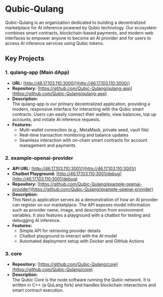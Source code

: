 # Qubic-Qulang

Qubic-Qulang is an organization dedicated to building a decentralized marketplace for AI inference powered by Qubic technology. Our ecosystem combines smart contracts, blockchain-based payments, and modern web interfaces to empower anyone to become an AI provider and for users to access AI inference services using Qubic tokens.

## Key Projects

### 1. qulang-app (Main dApp)
- **URL:** [http://46.17.103.110:3000/](http://46.17.103.110:3000/)
- **Repository:** [https://github.com/Qubic-Qulang/qulang-app](https://github.com/Qubic-Qulang/qulang-app)
- **Description:**  
  The qulang-app is our primary decentralized application, providing a modern, responsive interface for interacting with the Qubic smart contracts. Users can easily connect their wallets, view balances, top up accounts, and initiate AI inference requests.  
- **Features:**  
  - Multi-wallet connection (e.g., MetaMask, private seed, vault file)
  - Real-time transaction monitoring and balance updates
  - Seamless interaction with on-chain smart contracts for account management and payments

### 2. example-openai-provider
- **API URL:** [http://46.17.103.110:3001/](http://46.17.103.110:3001/)
- **Chatbot Playground:** [http://46.17.103.110:3001/debug](http://46.17.103.110:3001/debug)
- **Repository:** [https://github.com/Qubic-Qulang/example-openai-provider](https://github.com/Qubic-Qulang/example-openai-provider)
- **Description:**  
  This Next.js application serves as a demonstration of how an AI provider can register on our marketplace. The API exposes model information such as provider name, image, and description from environment variables. It also features a playground with a chatbot for testing and debugging AI inference.
- **Features:**  
  - Simple API for retrieving provider details
  - Chatbot playground to interact with the AI model
  - Automated deployment setup with Docker and GitHub Actions

### 3. core
- **Repository:** [https://github.com/Qubic-Qulang/core](https://github.com/Qubic-Qulang/core)
- **Description:**  
  The Qubic Core is the node software running the Qubic network. It is written in C++ (a QuLang fork) and handles blockchain interactions and smart contract execution.
